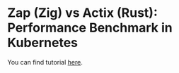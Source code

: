 # Zap (Zig) vs Actix (Rust): Performance Benchmark in Kubernetes

You can find tutorial [here](https://youtu.be/VxW0ijXAfOs).